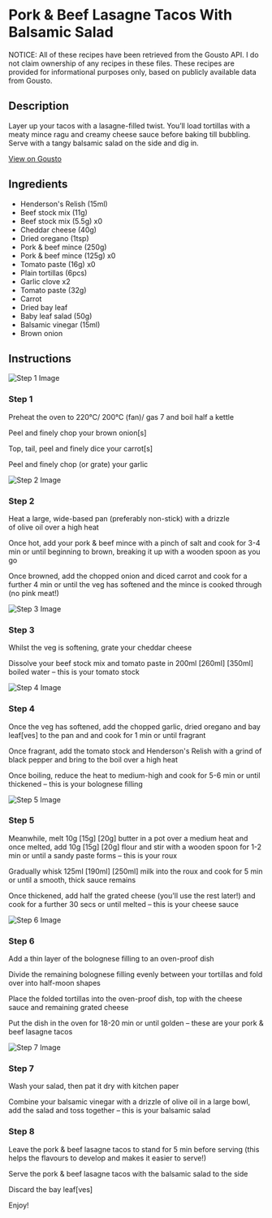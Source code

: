 # Pork & Beef Lasagne Tacos With Balsamic Salad

NOTICE: All of these recipes have been retrieved from the Gousto API. I do not claim ownership of any recipes in these files. These recipes are provided for informational purposes only, based on publicly available data from Gousto.

## Description

Layer up your tacos with a lasagne-filled twist. You’ll load tortillas with a meaty mince ragu and creamy cheese sauce before baking till bubbling. Serve with a tangy balsamic salad on the side and dig in.

[View on Gousto](https://www.gousto.co.uk/recipes/cookbook/pork-beef-lasagne-tacos-with-salad)

## Ingredients

- Henderson's Relish (15ml)
- Beef stock mix (11g)
- Beef stock mix (5.5g) x0
- Cheddar cheese (40g)
- Dried oregano (1tsp)
- Pork & beef mince (250g)
- Pork & beef mince (125g) x0
- Tomato paste (16g) x0
- Plain tortillas (6pcs)
- Garlic clove x2
- Tomato paste (32g)
- Carrot
- Dried bay leaf
- Baby leaf salad (50g)
- Balsamic vinegar (15ml)
- Brown onion

## Instructions

![Step 1 Image](https://production-media.gousto.co.uk/cms/recipe-step-image/step-1-1694531481038-x200.jpg)

### Step 1

Preheat the oven to 220°C/ 200°C (fan)/ gas 7 and boil half a kettle

Peel and finely chop your brown onion[s]

Top, tail, peel and finely dice your carrot[s]

Peel and finely chop (or grate) your garlic

![Step 2 Image](https://production-media.gousto.co.uk/cms/recipe-step-image/step-2-1694531486989-x200.jpg)

### Step 2

Heat a large, wide-based pan (preferably non-stick) with a drizzle of olive oil over a high heat

Once hot, add your pork & beef mince with a pinch of salt and cook for 3-4 min or until beginning to brown, breaking it up with a wooden spoon as you go

Once browned, add the chopped onion and diced carrot and cook for a further 4 min or until the veg has softened and the mince is cooked through (no pink meat!)

![Step 3 Image](https://production-media.gousto.co.uk/cms/recipe-step-image/step-3-1694531491224-x200.jpg)

### Step 3

Whilst the veg is softening, grate your cheddar cheese

Dissolve your beef stock mix and tomato paste in 200ml <span class="text-purple">[260ml]</span> <span class="text-danger">[350ml]</span> boiled water – this is your tomato stock

![Step 4 Image](https://production-media.gousto.co.uk/cms/recipe-step-image/step-4-1694531495516-x200.jpg)

### Step 4

Once the veg has softened, add the chopped garlic, dried oregano and bay leaf[ves]<span class="text-danger"> </span>to the pan and and cook for 1 min or until fragrant

Once fragrant, add the tomato stock and Henderson's Relish with a grind of black pepper and bring to the boil over a high heat

Once boiling, reduce the heat to medium-high and cook for 5-6 min or until thickened – this is your bolognese filling

![Step 5 Image](https://production-media.gousto.co.uk/cms/recipe-step-image/step-5-1694531499982-x200.jpg)

### Step 5

Meanwhile, melt 10g<span class="text-purple"> [15g]</span><span class="text-danger"> [20g]</span> butter in a pot over a medium heat and once melted, add 10g <span class="text-purple">[15g]</span> <span class="text-danger">[20g]</span> flour and stir with a wooden spoon for 1-2 min or until a sandy paste forms – this is your roux

Gradually whisk 125ml<span class="text-purple"> [190ml]<span class="text-danger"> </span>[250ml]</span> milk into the roux and cook for 5 min or until a smooth, thick sauce remains

Once thickened, add half the grated cheese (you'll use the rest later!) and cook for a further 30 secs or until melted – this is your cheese sauce

![Step 6 Image](https://production-media.gousto.co.uk/cms/recipe-step-image/step-6-1694531504022-x200.jpg)

### Step 6

Add a thin layer of the bolognese filling to an oven-proof dish

Divide the remaining bolognese filling evenly between your tortillas and fold over into half-moon shapes

Place the folded tortillas into the oven-proof dish, top with the cheese sauce and remaining grated cheese

Put the dish in the oven for 18-20 min or until golden – these are your pork & beef lasagne tacos

![Step 7 Image](https://production-media.gousto.co.uk/cms/recipe-step-image/step-7-1694531507986-x200.jpg)

### Step 7

Wash your salad, then pat it dry with kitchen paper

Combine your balsamic vinegar with a drizzle of olive oil in a large bowl, add the salad and toss together – this is your balsamic salad

### Step 8

Leave the pork & beef lasagne tacos to stand for 5 min before serving (this helps the flavours to develop and makes it easier to serve!)

Serve the pork & beef lasagne tacos with the balsamic salad to the side

Discard the bay leaf[ves]

Enjoy!

